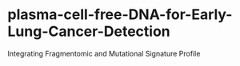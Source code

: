 # plasma-cell-free-DNA-for-Early-Lung-Cancer-Detection
Integrating Fragmentomic and Mutational Signature Profile
